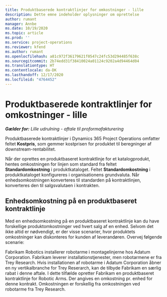 ```yaml
---
title: Produktbaserede kontraktlinjer for omkostninger - lille
description: Dette emne indeholder oplysninger om oprettelse
author: rumant
manager: Annbe
ms.date: 10/19/2020
ms.topic: article
ms.prod: ''
ms.service: project-operations
ms.reviewer: kfend
ms.author: rumant
ms.openlocfilehash: a81c972f36179621f0547c24fc53d294485f638c
ms.sourcegitcommit: 2b74edd31f38410024a01124c9202a4d94464d04
ms.translationtype: HT
ms.contentlocale: da-DK
ms.lasthandoff: 12/17/2020
ms.locfileid: "4764452"
---
```

# <a name="cost-product-based-contract-lines---lite"></a>Produktbaserede kontraktlinjer for omkostninger - lille

_**Gælder for:** Lille udrulning - aftale til proformafakturering_


Produktbaserede kontraktlinjer i Dynamics 365 Project Operations omfatter feltet **Kostpris**, som gemmer kostprisen for produktet til beregninger af downstream-rentabilitet.

Når der oprettes en produktbaseret kontraktlinje for et katalogprodukt, hentes omkostningen for linjen som standard fra feltet **Standardomkostning** i produktkataloget. Feltet **Standardomkostning** i produktkataloget konfigureres i organisationens grundvaluta. Når enhedsomkostningen konverteres til standarden på kontraktlinjen, konverteres den til salgsvalutaen i kontrakten.

## <a name="unit-cost-on-a-product-based-contract-line"></a>Enhedsomkostning på en produktbaseret kontraktlinje

Med en enhedsomkostning på en produktbaseret kontraktlinje kan du have forskellige produktomkostninger ved hvert salg af en enhed. Selvom det ikke altid er nødvendigt, er der visse scenarier, hvor produktets omkostninger kan diskonteres for kunden af leverandøren. Overvej følgende scenarie:

Fabrikam Robotics installerer robotarme i montagelinjerne hos Adatum Corporation. Fabrikam leverer installationstjenester, men robotarmene er fra Trey Research. Hvis installationen af robotarme i Adatum Corporation åbner en ny vertikalbranche for Trey Reserarch, kan de tilbyde Fabrikam en særlig rabat i denne aftale. I dette tilfælde opretter Fabrikam en produktbaseret kontraktlinje for Robotic Arms. Der angives en omkostning pr. enhed for denne kontrakt. Omkostningen er forskellig fra omkostningen ved robotarme fra Trey Research.
